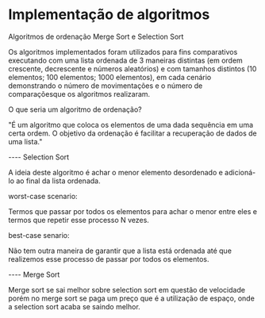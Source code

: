 # Implementação de algoritmos

Algoritmos de ordenação Merge Sort e Selection Sort

Os algoritmos implementados foram utilizados para fins comparativos executando com uma lista ordenada de 3 maneiras distintas (em ordem crescente, decrescente e números aleatórios) e com tamanhos distintos (10 elementos; 100 elementos; 1000 elementos), em cada cenário demonstrando o número de movimentações e o número de comparaçõesque os algoritmos realizaram.

O que seria um algoritmo de ordenação?

"É um algoritmo que coloca os elementos de uma dada sequência em uma certa ordem. O objetivo da ordenação é facilitar a recuperação de dados de uma lista."

---- Selection Sort

 A ideia deste algoritmo é achar o menor elemento desordenado e adicioná-lo ao final da lista ordenada.

worst-case scenario:

Termos que passar por todos os elementos para achar o menor entre eles e termos que repetir esse processo N vezes.

best-case senario:

Não tem outra maneira de garantir que a lista está ordenada até que realizemos esse processo de passar por todos os elementos.

---- Merge Sort

Merge sort se sai melhor sobre selection sort em questão de velocidade porém no merge sort se paga um preço que é a utilização de espaço, onde a selection sort acaba se saindo melhor.

